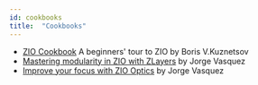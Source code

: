 ```yaml
---
id: cookbooks 
title:  "Cookbooks"
---
```


- [ZIO Cookbook](https://github.com/Neurodyne/zio-cookbook) A beginners' tour to ZIO by Boris V.Kuznetsov
- [Mastering modularity in ZIO with ZLayers](https://scalac.io/ebook/mastering-modularity-in-zio-with-zlayer/intro/) by Jorge Vasquez
- [Improve your focus with ZIO Optics](https://scalac.io/ebook/improve-your-focus-with-zio-optics/introduction-5/) by Jorge Vasquez
